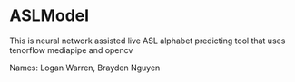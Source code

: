 # ASLModel
This is neural network assisted live ASL alphabet predicting tool that uses tenorflow mediapipe and opencv

Names: Logan Warren, Brayden Nguyen
